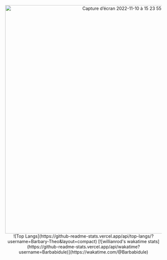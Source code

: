 <div align="center"><center><img width="735" alt="Capture d’écran 2022-11-10 à 15 23 55" src="https://user-images.githubusercontent.com/63285673/201116913-927307e8-1921-4035-81cd-47d60c5ffcc6.png"></center></div>


<div align="center">![Top Langs](https://github-readme-stats.vercel.app/api/top-langs/?username=Barbary-Theo&layout=compact) [![willianrod's wakatime stats](https://github-readme-stats.vercel.app/api/wakatime?username=Barbabidule)](https://wakatime.com/@Barbabidule)</div>
